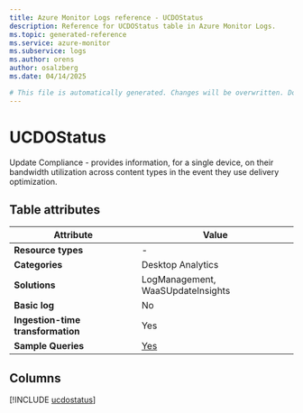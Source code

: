 ```yaml
---
title: Azure Monitor Logs reference - UCDOStatus
description: Reference for UCDOStatus table in Azure Monitor Logs.
ms.topic: generated-reference
ms.service: azure-monitor
ms.subservice: logs
ms.author: orens
author: osalzberg
ms.date: 04/14/2025

# This file is automatically generated. Changes will be overwritten. Do not change this file directly.
---
```


# UCDOStatus

Update Compliance - provides information, for a single device, on their bandwidth utilization across content types in the event they use delivery optimization.


## Table attributes

|Attribute|Value|
|---|---|
|**Resource types**|-|
|**Categories**|Desktop Analytics|
|**Solutions**| LogManagement, WaaSUpdateInsights|
|**Basic log**|No|
|**Ingestion-time transformation**|Yes|
|**Sample Queries**|[Yes](/azure/azure-monitor/reference/queries/ucdostatus)|



## Columns
  
[!INCLUDE [ucdostatus](~/reusable-content/ce-skilling/azure/includes/azure-monitor/reference/tables/ucdostatus-include.md)]
